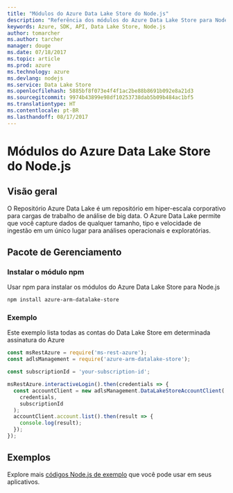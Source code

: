 ```yaml
---
title: "Módulos do Azure Data Lake Store do Node.js"
description: "Referência dos módulos do Azure Data Lake Store para Node.js"
keywords: Azure, SDK, API, Data Lake Store, Node.js
author: tomarcher
ms.author: tarcher
manager: douge
ms.date: 07/18/2017
ms.topic: article
ms.prod: azure
ms.technology: azure
ms.devlang: nodejs
ms.service: Data Lake Store
ms.openlocfilehash: 5885bf8f073e4f4f1ac2be88b8691b092e8a21d3
ms.sourcegitcommit: 9974b43899e98df10253738dab5b09b484ac1bf5
ms.translationtype: HT
ms.contentlocale: pt-BR
ms.lasthandoff: 08/17/2017
---
```

# <a name="azure-data-lake-store-modules-for-nodejs"></a>Módulos do Azure Data Lake Store do Node.js

## <a name="overview"></a>Visão geral
O Repositório Azure Data Lake é um repositório em hiper-escala corporativo para cargas de trabalho de análise de big data. O Azure Data Lake permite que você capture dados de qualquer tamanho, tipo e velocidade de ingestão em um único lugar para análises operacionais e exploratórias.

## <a name="management-package"></a>Pacote de Gerenciamento

### <a name="install-the-npm-module"></a>Instalar o módulo npm

Usar npm para instalar os módulos do Azure Data Lake Store para Node.js

```bash
npm install azure-arm-datalake-store
```

### <a name="example"></a>Exemplo

Este exemplo lista todas as contas do Data Lake Store em determinada assinatura do Azure

```javascript
const msRestAzure = require('ms-rest-azure');
const adlsManagement = require('azure-arm-datalake-store');

const subscriptionId = 'your-subscription-id';

msRestAzure.interactiveLogin().then(credentials => {
  const accountClient = new adlsManagement.DataLakeStoreAccountClient(
    credentials,
    subscriptionId
  );
  accountClient.account.list().then(result => {
    console.log(result);
  });
});
```

## <a name="samples"></a>Exemplos

Explore mais [códigos Node.js de exemplo](https://azure.microsoft.com/resources/samples/?platform=nodejs) que você pode usar em seus aplicativos.
